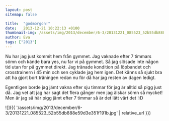 ```yaml
---
layout: post
sitemap: false

title:  "godmorgon!"
date:   2013-12-21 10:22:13 +0100
thumbnail-img: /assets/img/2013/december/6-3/20131221_085523_52b55db888e59d3e351f191b.jpg
author: Eva
tags: ["2013"]
---
```


Nu har jag just kommit hem från gymmet. Jag vaknade efter 7 timmars sömn och kände bara yes, nu far vi på gymmet. Så jag slösade inte någon tid utan for på gymmet direkt. Jag tränade kondition på löpbandet och crosstrainern i 45 min och sen cyklade jag hem igen.  Det känns så sjukt bra att ha gjort bort träningen redan nu för då har jag resten av dagen ledigt.  

Egentligen borde jag jämt vakna efter sju timmar för jag är alltid så pigg just då. Jag vet att jag har sagt det flera gånger men jag älskar sömn så mycket!  Men är jag så här pigg jämt efter 7 timmar så är det lätt värt det !:D

![]({{ '/assets/img/2013/december/6-3/20131221_085523_52b55db888e59d3e351f191b.jpg'  | relative_url }})

